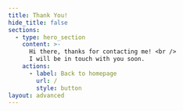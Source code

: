 ```yaml
---
title: Thank You!
hide_title: false
sections:
  - type: hero_section
    content: >-
      Hi there, thanks for contacting me! <br />
      I will be in touch with you soon.
    actions:
      - label: Back to homepage
        url: /
        style: button
layout: advanced
---
```


